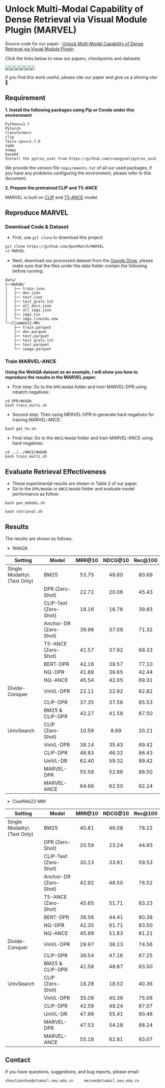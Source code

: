 #  Unlock Multi-Modal Capability of Dense Retrieval via Visual Module Plugin (MARVEL)
Source code for our paper : [Unlock Multi-Modal Capability of Dense Retrieval via Visual Module Plugin](https://arxiv.org/abs/2310.14037).

Click the links below to view our papers, checkpoints and datasets

<a href='https://arxiv.org/abs/2310.14037'><img src='https://img.shields.io/badge/Paper-Arxiv-red'></a><a href='https://huggingface.co/OpenMatch/marvel-dpr-webqa'><img src='https://img.shields.io/badge/%F0%9F%A4%97%20Hugging%20Face-WebQA_DPR-blue'></a><a href='https://huggingface.co/OpenMatch/marvel-dpr-clueweb'><img src='https://img.shields.io/badge/%F0%9F%A4%97%20Hugging%20Face-ClueWeb22_MM_DPR-blue'></a><a href='https://huggingface.co/OpenMatch/marvel-ance-webqa'><img src='https://img.shields.io/badge/%F0%9F%A4%97%20Hugging%20Face-WebQA_ANCE-blue'></a><a href='https://huggingface.co/OpenMatch/marvel-ance-clueweb'><img src='https://img.shields.io/badge/%F0%9F%A4%97%20Hugging%20Face-ClueWeb22_MM_ANCE-blue'></a><a href=''><img src='https://img.shields.io/badge/Google Drive-Dataset-yellow'></a> 

 If you find this work useful, please cite our paper  and give us a shining star 🌟


## Requirement
**1. Install the following packages using Pip or Conda under this environment**

```
Python==3.7
Pytorch
transformers
clip
faiss-cpu==1.7.0
tqdm
numpy
base64
Install the pytrec_eval from https://github.com/cvangysel/pytrec_eval
```
We provide the version file `requirements.txt` of all our used packages, if you have any problems configuring the environment, please refer to this document.

**2. Prepare the pretrained CLIP and T5-ANCE**

MARVEL is built on [CLIP](https://huggingface.co/openai/clip-vit-base-patch32) and [T5-ANCE](https://huggingface.co/OpenMatch/t5-ance) model.

## Reproduce MARVEL
### Download Code & Dataset
* First, use `git clone` to download this project:
```bash
git clone https://github.com/OpenMatch/MARVEL
cd MARVEL
```
* Next, download our processed dataset from the [Google Drive](), please make sure that the files under the data folder contain the following before running:
```
data/
├──WebQA/
│   ├── train.json
│   ├── dev.json
│   ├── test.json
│   ├── test_qrels.txt
│   ├── all_docs.json
│   ├── all_imgs.json
│   ├── imgs.tsv
│   └── imgs.lineidx.new
└──ClueWeb22-MM/
    ├── train.parquet
    ├── dev.parquet
    ├── test.parquet
    ├── test_qrels.txt
    ├── text.parquet
    └── image.parquet
```
### Train MARVEL-ANCE
**Using the WebQA dataset as an example, I will show you how to reproduce the results in the MARVEL paper.**

* First step: Go to the ``DPR/WebQA`` folder and train MARVEL-DPR using inbatch negatives:
```
cd DPR/WebQA
bash train_multi.sh
```
* Second step: Then using MERVEL-DPR to generate hard negatives for training MARVEL-ANCE: 
```
bash get_hn.sh
```
* Final step: Go to the ``ANCE/WebQA`` folder and train MARVEL-ANCE using hard negatives: 
```
cd ../../ANCE/WebQA
bash train_multi.sh
```

## Evaluate Retrieval Effectiveness
* These experimental results are shown in Table 2 of our paper.
* Go to the ``DPR/WebQA`` or ``ANCE/WebQA`` folder and evaluate model performance as follow:
```
bash gen_embeds.sh

bash retrieval.sh
```



## Results
The results are shown as follows.
- WebQA

| Setting             | Model                               | MRR@10 | NDCG@10 | Rec@100 | 
|------------------------------|----------------------------------------------|:---------------:|:----------------:|:---------------:|
| Single Modality\\(Text Only) | BM25                                         |      53.75      |       49.60      |      80.69      |
|                              | DPR (Zero-Shot)   |      22.72      |       20.06      |      45.43      |
|                              | CLIP-Text (Zero-Shot) |      18.16      |       16.76      |      39.83      |
|                              | Anchor-DR (Zero-Shot) |      39.96      |       37.09      |      71.32      |
|                              | T5-ANCE (Zero-Shot)   |      41.57      |       37.92      |      69.33      |
|                              | BERT-DPR          |      42.16      |       39.57      |      77.10      |
|                              | NQ-DPR            |      41.88      |       39.65      |      42.44      |
|                              | NQ-ANCE         |      45.54      |       42.05      |      69.31      |
| Divide-Conquer               | VinVL-DPR                                    |      22.11      |       22.92      |      62.82      |
|                              | CLIP-DPR                                     |      37.35      |       37.56      |      85.53      |
|                              | BM25 & CLIP-DPR                             |      42.27      |       41.58      |      87.50      |
| UnivSearch                   | CLIP (Zero-Shot)                             |      10.59      |       8.69       |      20.21      |
|                              | VinVL-DPR                                    |      38.14      |       35.43      |      69.42      |
|                              | CLIP-DPR                                     |      48.83      |       46.32      |      86.43      |
|                              | UniVL-DR                                     |  62.40 |  59.32  |  89.42 |
|                              | MARVEL-DPR                                   |      55.58      |       52.86      |      88.50      |
|                              | MARVEL-ANCE                                  |  64.66 |  62.50  |  92.24 |

- ClueWeb22-MM
  
| Setting             | Model                               | MRR@10 | NDCG@10 | Rec@100 |
|------------------------------|----------------------------------------------|:----------------:|:---------------:|:----------------:|
| Single Modality\\(Text Only) | BM25                                         |          40.81      |      46.08      |       78.22      |
|                              | DPR (Zero-Shot)   |      20.59      |      23.24      |       44.93      |
|                              | CLIP-Text (Zero-Shot) |       30.13      |      33.91      |       59.53      |
|                              | Anchor-DR (Zero-Shot) |       42.92      |      48.50      |       76.52      |
|                              | T5-ANCE (Zero-Shot)   |       45.65      |      51.71      |       83.23      |
|                              | BERT-DPR          |       38.56      |      44.41      |       80.38      |
|                              | NQ-DPR            |       42.35      |      61.71      |       83.50      |
|                              | NQ-ANCE         |       45.89      |      51.83      |       81.21      |
| Divide-Conquer               | VinVL-DPR                                    |       29.97      |      36.13      |       74.56      |
|                              | CLIP-DPR                                     |       39.54      |      47.16      |       87.25      |
|                              | BM25 & CLIP-DPR                             |       41.58      |      48.67      |       83.50      |
| UnivSearch                   | CLIP (Zero-Shot)                             |       16.28      |      18.52      |       40.36      |
|                              | VinVL-DPR                                    |       35.09      |      40.36      |       75.06      |
|                              | CLIP-DPR                                     |       42.59      |      49.24      |       87.07      |
|                              | UniVL-DR                                     |  47.99  |      55.41      |       90.46      |
|                              | MARVEL-DPR                                   |      47.53      |      54.28      |       88.24      |
|                              | MARVEL-ANCE                                  |  55.18  |      62.81      |       93.07      |




## Contact
If you have questions, suggestions, and bug reports, please email:
```
zhoutianshuo@stumail.neu.edu.cn     meisen@stumail.neu.edu.cn  
```
